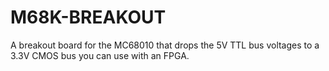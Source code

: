 # M68K-BREAKOUT

A breakout board for the MC68010 that drops the 5V TTL bus voltages to a 3.3V CMOS bus you can use with an FPGA.
